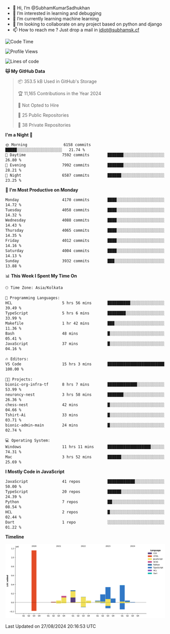 - 👋 Hi, I’m @SubhamKumarSadhukhan
- 👀 I’m interested in learning and debugging
- 🌱 I’m currently learning machine learning
- 💞️ I’m looking to collaborate on any project based on python and django
- 📫 How to reach me ?
      Just drop a mail in idiot@subhamsk.cf

<!---
SubhamKumarSadhukhan/SubhamKumarSadhukhan is a ✨ special ✨ repository because its `README.md` (this file) appears on your GitHub profile.
You can click the Preview link to take a look at your changes.
--->


<!--START_SECTION:waka-->
![Code Time](http://img.shields.io/badge/Code%20Time-2%2C433%20hrs%2025%20mins-blue)

![Profile Views](http://img.shields.io/badge/Profile%20Views-0-blue)

![Lines of code](https://img.shields.io/badge/From%20Hello%20World%20I%27ve%20Written-2.9%20million%20lines%20of%20code-blue)

**🐱 My GitHub Data** 

> 📦 353.5 kB Used in GitHub's Storage 
 > 
> 🏆 11,165 Contributions in the Year 2024
 > 
> 🚫 Not Opted to Hire
 > 
> 📜 25 Public Repositories 
 > 
> 🔑 38 Private Repositories 
 > 
**I'm a Night 🦉** 

```text
🌞 Morning                6158 commits        █████░░░░░░░░░░░░░░░░░░░░   21.74 % 
🌆 Daytime                7592 commits        ███████░░░░░░░░░░░░░░░░░░   26.80 % 
🌃 Evening                7992 commits        ███████░░░░░░░░░░░░░░░░░░   28.21 % 
🌙 Night                  6587 commits        ██████░░░░░░░░░░░░░░░░░░░   23.25 % 
```
📅 **I'm Most Productive on Monday** 

```text
Monday                   4170 commits        ████░░░░░░░░░░░░░░░░░░░░░   14.72 % 
Tuesday                  4058 commits        ████░░░░░░░░░░░░░░░░░░░░░   14.32 % 
Wednesday                4088 commits        ████░░░░░░░░░░░░░░░░░░░░░   14.43 % 
Thursday                 4065 commits        ████░░░░░░░░░░░░░░░░░░░░░   14.35 % 
Friday                   4012 commits        ████░░░░░░░░░░░░░░░░░░░░░   14.16 % 
Saturday                 4004 commits        ████░░░░░░░░░░░░░░░░░░░░░   14.13 % 
Sunday                   3932 commits        ███░░░░░░░░░░░░░░░░░░░░░░   13.88 % 
```


📊 **This Week I Spent My Time On** 

```text
🕑︎ Time Zone: Asia/Kolkata

💬 Programming Languages: 
HCL                      5 hrs 56 mins       ██████████░░░░░░░░░░░░░░░   39.49 % 
TypeScript               5 hrs 6 mins        ████████░░░░░░░░░░░░░░░░░   33.99 % 
Makefile                 1 hr 42 mins        ███░░░░░░░░░░░░░░░░░░░░░░   11.36 % 
Bash                     48 mins             █░░░░░░░░░░░░░░░░░░░░░░░░   05.41 % 
JavaScript               37 mins             █░░░░░░░░░░░░░░░░░░░░░░░░   04.16 % 

🔥 Editors: 
VS Code                  15 hrs 3 mins       █████████████████████████   100.00 % 

🐱‍💻 Projects: 
bionic-org-infra-tf      8 hrs 7 mins        █████████████░░░░░░░░░░░░   53.99 % 
neuroncy-nest            3 hrs 58 mins       ███████░░░░░░░░░░░░░░░░░░   26.36 % 
chess-nest               42 mins             █░░░░░░░░░░░░░░░░░░░░░░░░   04.66 % 
Tshirt-Ai                33 mins             █░░░░░░░░░░░░░░░░░░░░░░░░   03.71 % 
bionic-admin-main        24 mins             █░░░░░░░░░░░░░░░░░░░░░░░░   02.74 % 

💻 Operating System: 
Windows                  11 hrs 11 mins      ███████████████████░░░░░░   74.31 % 
Mac                      3 hrs 52 mins       ██████░░░░░░░░░░░░░░░░░░░   25.69 % 
```

**I Mostly Code in JavaScript** 

```text
JavaScript               41 repos            ████████████░░░░░░░░░░░░░   50.00 % 
TypeScript               20 repos            ██████░░░░░░░░░░░░░░░░░░░   24.39 % 
Python                   7 repos             ██░░░░░░░░░░░░░░░░░░░░░░░   08.54 % 
HCL                      2 repos             █░░░░░░░░░░░░░░░░░░░░░░░░   02.44 % 
Dart                     1 repo              ░░░░░░░░░░░░░░░░░░░░░░░░░   01.22 % 
```



**Timeline**

![Lines of Code chart](https://raw.githubusercontent.com/SubhamKumarSadhukhan/SubhamKumarSadhukhan/main/assets/bar_graph.png)


 Last Updated on 27/08/2024 20:16:53 UTC
<!--END_SECTION:waka-->
